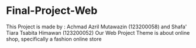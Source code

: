 # Final-Project-Web
This Project is made by : Achmad Azril Mutawazin (123200058) and Shafa' Tiara Tsabita Himawan (123200052)
Our Web Project Theme is about online shop, specifically a fashion online store
